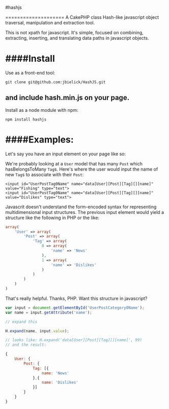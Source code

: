 #hashjs

====================
A CakePHP class Hash-like javascript object traversal, manipulation and extraction tool.

This is not xpath for javascript. It's simple, focused on combining, extracting, inserting, and translating data paths in javascript objects.

####Install
=========================
Use as a front-end tool:

    git clone git@github.com:jbielick/HashJS.git

and include hash.min.js on your page.
---------------
Install as a node module with npm:

    npm install hashjs
	 
####Examples:
=========================
Let's say you have an input element on your page like so:

We're probably looking at a `User` model that has many `Post` which hasBelongsToMany `Tag`s.
Here's where the user would input the name of new `Tag`s to associate with their `Post`:

    <input id="UserPostTag0Name" name="data[User][Post][Tag][][name]" value="Fishing" type="text">
    <input id="UserPostTag0Name" name="data[User][Post][Tag][][name]" value="Dislikes" type="text">

Javascrit doesn't understand the form-encoded syntax for representing multidimensional input structures.
The previous input element would yield a structure like the following in PHP or the like:

```php
array(
	'User' => array(
		'Post' => array(
			'Tag' => array(
				0 => array(
					'name' => 'News'
				),
				1 => array(
					'name' => 'Dislikes'
				)
			)
		)
	)
)
```
That's really helpful. Thanks, PHP. 
Want this structure in javascript?

```javascript
var input = document.getElementById('UserPostCategory0Name');
var name = input.getAttribute('name');

// expand this

H.expand(name, input.value);

// looks like: H.expand('data[User][Post][Tag][][name]', 99)
// and the result:

{
	User: {
		Post: {
			Tag: [{
				name: 'News'
			},{
				name: 'Dislikes'
			}]
		}
	}
}
```